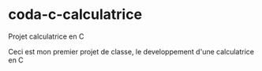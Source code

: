 # coda-c-calculatrice
Projet calculatrice en C

Ceci est mon premier projet de classe, le developpement d'une calculatrice en C
